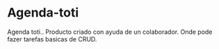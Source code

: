 # Agenda-toti
Agenda toti..
Producto criado con ayuda de un colaborador.
Onde pode fazer tarefas basicas de CRUD.
